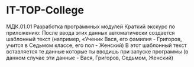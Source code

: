 # IT-TOP-College
МДК.01.01 Разработка программных модулей
Краткий экскурс по приложению: После ввода этих данных автоматически создается шаблонный текст (например, «Ученик Вася, его фамилия - Григоров, учится в Седьмом классе, его пол - Женский)
В этот шаблонный текст вставляется те данные которые ты вводишь при запуске программы
(в данном случае эти данные - Вася, Григоров, Седьмом, Женский)

